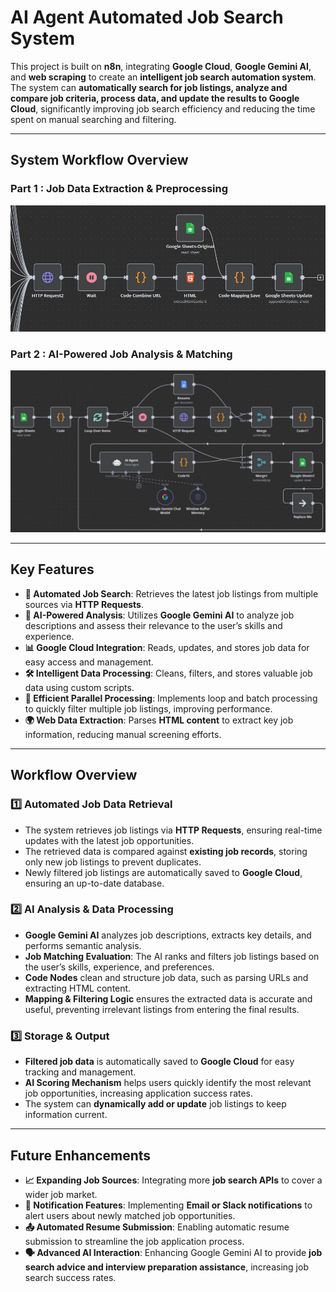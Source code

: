 # AI Agent Automated Job Search System

This project is built on **n8n**, integrating **Google Cloud**, **Google Gemini AI**, and **web scraping** to create an **intelligent job search automation system**.  
The system can **automatically search for job listings, analyze and compare job criteria, process data, and update the results to Google Cloud**, significantly improving job search efficiency and reducing the time spent on manual searching and filtering.

---

## System Workflow Overview
### Part 1 : Job Data Extraction & Preprocessing
![image](/image/AI_Agent_Part1.jpg)
### Part 2 : AI-Powered Job Analysis & Matching
![image](/image/AI_Agent_Part2.jpg)

---

## Key Features

- **📌 Automated Job Search**: Retrieves the latest job listings from multiple sources via **HTTP Requests**.  
- **🧠 AI-Powered Analysis**: Utilizes **Google Gemini AI** to analyze job descriptions and assess their relevance to the user’s skills and experience.  
- **📊 Google Cloud Integration**: Reads, updates, and stores job data for easy access and management.  
- **🛠 Intelligent Data Processing**: Cleans, filters, and stores valuable job data using custom scripts.  
- **🔄 Efficient Parallel Processing**: Implements loop and batch processing to quickly filter multiple job listings, improving performance.  
- **🌍 Web Data Extraction**: Parses **HTML content** to extract key job information, reducing manual screening efforts.  

---

## Workflow Overview

### **1️⃣ Automated Job Data Retrieval**
- The system retrieves job listings via **HTTP Requests**, ensuring real-time updates with the latest job opportunities.  
- The retrieved data is compared against **existing job records**, storing only new job listings to prevent duplicates.  
- Newly filtered job listings are automatically saved to **Google Cloud**, ensuring an up-to-date database.  

### **2️⃣ AI Analysis & Data Processing**
- **Google Gemini AI** analyzes job descriptions, extracts key details, and performs semantic analysis.  
- **Job Matching Evaluation**: The AI ranks and filters job listings based on the user’s skills, experience, and preferences.  
- **Code Nodes** clean and structure job data, such as parsing URLs and extracting HTML content.  
- **Mapping & Filtering Logic** ensures the extracted data is accurate and useful, preventing irrelevant listings from entering the final results.  

### **3️⃣ Storage & Output**
- **Filtered job data** is automatically saved to **Google Cloud** for easy tracking and management.  
- **AI Scoring Mechanism** helps users quickly identify the most relevant job opportunities, increasing application success rates.  
- The system can **dynamically add or update** job listings to keep information current.  

---

## Future Enhancements
- **📈 Expanding Job Sources**: Integrating more **job search APIs** to cover a wider job market.  
- **📩 Notification Features**: Implementing **Email or Slack notifications** to alert users about newly matched job opportunities.  
- **📤 Automated Resume Submission**: Enabling automatic resume submission to streamline the job application process.  
- **🗣 Advanced AI Interaction**: Enhancing Google Gemini AI to provide **job search advice and interview preparation assistance**, increasing job search success rates.  
